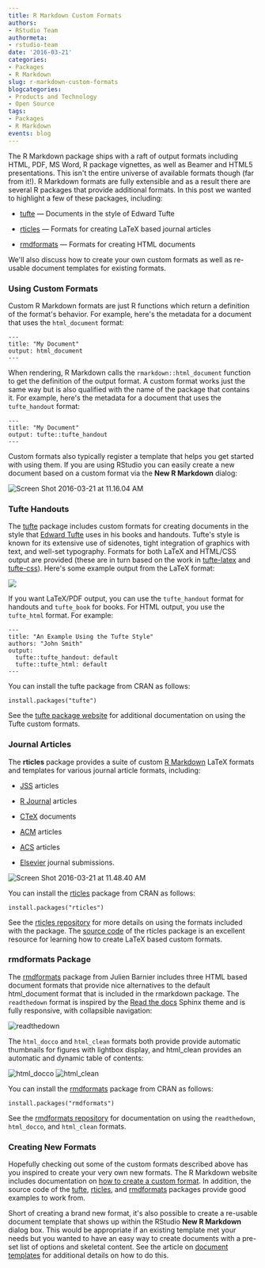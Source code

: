 ```yaml
---
title: R Markdown Custom Formats
authors: 
- RStudio Team
authormeta: 
- rstudio-team
date: '2016-03-21'
categories:
- Packages
- R Markdown
slug: r-markdown-custom-formats
blogcategories:
- Products and Technology
- Open Source
tags:
- Packages
- R Markdown
events: blog
---
```



The R Markdown package ships with a raft of output formats including HTML, PDF, MS Word, R package vignettes, as well as Beamer and HTML5 presentations. This isn't the entire universe of available formats though (far from it!). R Markdown formats are fully extensible and as a result there are several R packages that provide additional formats. In this post we wanted to highlight a few of these packages, including:

  * [tufte](http://rstudio.github.io/tufte/) — Documents in the style of Edward Tufte

  * [rticles](https://github.com/rstudio/rticles) — Formats for creating LaTeX based journal articles

  * [rmdformats](https://github.com/juba/rmdformats) — Formats for creating HTML documents

We'll also discuss how to create your own custom formats as well as re-usable document templates for existing formats.

### Using Custom Formats

Custom R Markdown formats are just R functions which return a definition of the format's behavior. For example, here's the metadata for a document that uses the `html_document` format:

````
---
title: "My Document"
output: html_document
---
````

When rendering, R Markdown calls the `rmarkdown::html_document` function to get the definition of the output format. A custom format works just the same way but is also qualified with the name of the package that contains it. For example, here's the metadata for a document that uses the `tufte_handout` format:

````
---
title: "My Document"
output: tufte::tufte_handout
---
````

Custom formats also typically register a template that helps you get started with using them. If you are using RStudio you can easily create a new document based on a custom format via the **New R Markdown** dialog:

![Screen Shot 2016-03-21 at 11.16.04 AM](https://rstudioblog.files.wordpress.com/2016/03/screen-shot-2016-03-21-at-11-16-04-am.png)

### Tufte Handouts

The [tufte](http://rstudio.github.io/tufte/) package includes custom formats for creating documents in the style that [Edward Tufte](http://www.edwardtufte.com/tufte/) uses in his books and handouts. Tufte's style is known for its extensive use of sidenotes, tight integration of graphics with text, and well-set typography. Formats for both LaTeX and HTML/CSS output are provided (these are in turn based on the work in [tufte-latex](https://github.com/tufte-latex/tufte-latex) and [tufte-css](https://github.com/edwardtufte/tufte-css)). Here's some example output from the LaTeX format:

![](https://rmarkdown.rstudio.com/images/tufte-handout.png)

If you want LaTeX/PDF output, you can use the `tufte_handout` format for handouts and `tufte_book` for books. For HTML output, you use the `tufte_html` format. For example:

````
---
title: "An Example Using the Tufte Style"
authors: "John Smith"
output:
  tufte::tufte_handout: default
  tufte::tufte_html: default
---
````

You can install the tufte package from CRAN as follows:

````
install.packages("tufte")
````

See the [tufte package website](http://rstudio.github.io/tufte/) for additional documentation on using the Tufte custom formats.

### Journal Articles

The **rticles** package provides a suite of custom [R Markdown](https://rmarkdown.rstudio.com/) LaTeX formats and templates for various journal article formats, including:

  * [JSS](http://www.jstatsoft.org/) articles

  * [R Journal](http://journal.r-project.org/) articles

  * [CTeX](http://ctex.org/) documents

  * [ACM](http://www.acm.org/) articles

  * [ACS](http://pubs.acs.org/) articles

  * [Elsevier](https://www.elsevier.com/) journal submissions.

![Screen Shot 2016-03-21 at 11.48.40 AM](https://rstudioblog.files.wordpress.com/2016/03/screen-shot-2016-03-21-at-11-48-40-am.png)

You can install the [rticles](https://github.com/rstudio/rticles) package from CRAN as follows:

````
install.packages("rticles")
````

See the [rticles repository](https://github.com/rstudio/rticles) for more details on using the formats included with the package. The [source code](https://github.com/rstudio/rticles/tree/master/R) of the rticles package is an excellent resource for learning how to create LaTeX based custom formats.

### rmdformats Package

The [rmdformats](https://github.com/juba/rmdformats) package from Julien Barnier includes three HTML based document formats that provide nice alternatives to the default html_document format that is included in the rmarkdown package. The `readthedown` format is inspired by the [Read the docs](https://readthedocs.org/) Sphinx theme and is fully responsive, with collapsible navigation:

![readthedown](https://rstudioblog.files.wordpress.com/2016/03/readthedown.png)

The `html_docco` and `html_clean` formats both provide provide automatic thumbnails for figures with lightbox display, and html_clean provides an automatic and dynamic table of contents:

![html_docco](https://rstudioblog.files.wordpress.com/2016/03/html_docco.png) ![html_clean](https://rstudioblog.files.wordpress.com/2016/03/html_clean.png)

You can install the [rmdformats](https://github.com/juba/rmdformats) package from CRAN as follows:

````
install.packages("rmdformats")
````

See the [rmdformats repository](https://github.com/juba/rmdformats) for documentation on using the `readthedown`, `html_docco`, and `html_clean` formats.

### Creating New Formats

Hopefully checking out some of the custom formats described above has you inspired to create your very own new formats. The R Markdown website includes documentation on [how to create a custom format](https://rmarkdown.rstudio.com/developer_custom_formats.html). In addition, the source code of the [tufte](https://github.com/rstudio/tufte), [rticles](https://github.com/rstudio/rticles), and [rmdformats](https://github.com/juba/rmdformats) packages provide good examples to work from.

Short of creating a brand new format, it's also possible to create a re-usable document template that shows up within the RStudio **New R Markdown** dialog box. This would be appropriate if an existing template met your needs but you wanted to have an easy way to create documents with a pre-set list of options and skeletal content. See the article on [document templates](https://rmarkdown.rstudio.com/developer_document_templates.html) for additional details on how to do this.

